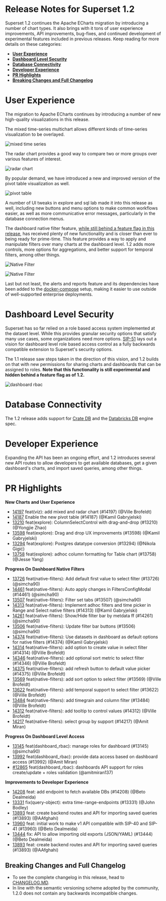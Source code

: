 <!--
Licensed to the Apache Software Foundation (ASF) under one
or more contributor license agreements.  See the NOTICE file
distributed with this work for additional information
regarding copyright ownership.  The ASF licenses this file
to you under the Apache License, Version 2.0 (the
"License"); you may not use this file except in compliance
with the License.  You may obtain a copy of the License at

  http://www.apache.org/licenses/LICENSE-2.0

Unless required by applicable law or agreed to in writing,
software distributed under the License is distributed on an
"AS IS" BASIS, WITHOUT WARRANTIES OR CONDITIONS OF ANY
KIND, either express or implied.  See the License for the
specific language governing permissions and limitations
under the License.
-->

# Release Notes for Superset 1.2

Superset 1.2 continues the Apache ECharts migration by introducing a number of chart types. It also brings with it tons of user experience improvements, API improvements, bug-fixes, and continued development of experimental features included in previous releases. Keep reading for more details on these categories:

- [**User Experience**](#user-experience)
- [**Dashboard Level Security**](#dashboard-level-security)
- [**Database Connectivity**](#database-connectivity)
- [**Developer Experience**](#developer-experience)
- [**PR Highlights**](#pr-highlights)
- [**Breaking Changes and Full Changelog**](#breaking-changes-and-full-changelog)

# User Experience

The migration to Apache ECharts continues by introducing a number of new high-quality visualizations in this release.

The mixed time-series multichart allows different kinds of time-series visualization to be overlayed.

![mixed time series](media/time_series_multichart.png)

The radar chart provides a good way to compare two or more groups over various features of interest.

![radar chart](media/radar_chart.png)

By popular demand, we have introduced a new and improved version of the pivot table visualization as well.

![pivot table](media/pivot_table_v2.png)

A number of UI tweaks in explore and sql lab made it into this release as well, including new buttons and menu options to make common workflows easier, as well as more communicative error messages, particularly in the database connection menus.

The dashboard native filter feature, [while still behind a feature flag in this release](https://github.com/apache/superset/blob/master/RELEASING/release-notes-1-0/README.md#feature-flags), has received plenty of new functionality and is closer than ever to being ready for prime-time. This feature provides a way to apply and manipulate filters over many charts at the dashboard level. 1.2 adds more controls, more options for aggregations, and better support for temporal filters, among other things.

![Native Filter](media/native_filters.png)

![Native Filter](media/native_filters_temporal.png)

Last but not least, the alerts and reports feature and its dependencies have been added to the [docker-compose](https://superset.apache.org/docs/installation/installing-superset-using-docker-compose) setup, making it easier to use outside of well-supported enterprise deployments.


# Dashboard Level Security

Superset has so far relied on a role based access system implemented at the dataset level. While this provides granular security options that satisfy many use cases, some organizations need more options. [SIP-51](https://github.com/apache/superset/issues/10408) lays out a vision for dashboard level role based access control as a fully backwards compatible extension to Superset's security options.

The 1.1 release saw steps taken in the direction of this vision, and 1.2 builds on that with new permissions for sharing charts and dashboards that can be assigned to roles. **Note that this functionality is still experimental and hidden behind a feature flag as of 1.2.**

![dashboard rbac](media/dashboard_rbac.png)

# Database Connectivity
The 1.2 release adds support for [Crate DB](https://github.com/apache/superset/pull/13152) and the [Databricks DB](https://github.com/apache/superset/pull/13682) engine spec.


# Developer Experience
Expanding the API has been an ongoing effort, and 1.2 introduces several new API routes to allow developers to get available databases, get a given dashboard's charts, and import saved queries, among other things.

# PR Highlights

**New Charts and User Experience**

- [14197](https://github.com/apache/superset/pull/14197) feat(viz): add mixed and radar chart (#14197) (@Ville Brofeldt)
- [14187](https://github.com/apache/superset/pull/14187) Enable the new pivot table (#14187) (@Kamil Gabryjelski)
- [13210](https://github.com/apache/superset/pull/13210) feat(explore): ColumnSelectControl with drag-and-drop (#13210) (@Yongjie Zhao)
- [13598](https://github.com/apache/superset/pull/13598) feat(explore): Drag and drop UX improvements (#13598) (@Kamil Gabryjelski)
- [13294](https://github.com/apache/superset/pull/13294) feat(explore): Postgres datatype conversion (#13294) (@Nikola Gigić)
- [13758](https://github.com/apache/superset/pull/13758) feat(explore): adhoc column formatting for Table chart (#13758) (@Jesse Yang)

**Progress On Dashboard Native Filters**

- [13726](https://github.com/apache/superset/pull/13726) feat(native-filters): Add default first value to select filter (#13726) (@simcha90)
- [14461](https://github.com/apache/superset/pull/14461) feat(native-filters): Auto apply changes in FiltersConfigModal (#14461) (@simcha90)
- [13507](https://github.com/apache/superset/pull/13507) feat(native-filters): Filter set tabs (#13507) (@simcha90)
- [14313](https://github.com/apache/superset/pull/14313) feat(native-filters): Implement adhoc filters and time picker in Range and Select native filters (#14313) (@Kamil Gabryjelski)
- [14261](https://github.com/apache/superset/pull/14261) feat(native-filters): Show/Hide filter bar by metdata ff (#14261) (@simcha90)
- [13506](https://github.com/apache/superset/pull/13506) feat(native-filters): Update filter bar buttons (#13506) (@simcha90)
- [14374](https://github.com/apache/superset/pull/14374) feat(native-filters): Use datasets in dashboard as default options for native filters (#14374) (@Kamil Gabryjelski)
- [14314](https://github.com/apache/superset/pull/14314) feat(native-filters): add option to create value in select filter (#14314) (@Ville Brofeldt)
- [14346](https://github.com/apache/superset/pull/14346) feat(native-filters): add optional sort metric to select filter (#14346) (@Ville Brofeldt)
- [14375](https://github.com/apache/superset/pull/14375) feat(native-filters): add refresh button to default value picker (#14375) (@Ville Brofeldt)
- [13569](https://github.com/apache/superset/pull/13569) feat(native-filters): add sort option to select filter (#13569) (@Ville Brofeldt)
- [13622](https://github.com/apache/superset/pull/13622) feat(native-filters): add temporal support to select filter (#13622) (@Ville Brofeldt)
- [13484](https://github.com/apache/superset/pull/13484) feat(native-filters): add timegrain and column filter (#13484) (@Ville Brofeldt)
- [14312](https://github.com/apache/superset/pull/14312) feat(native-filters): add tooltip to control values (#14312) (@Ville Brofeldt)
- [14217](https://github.com/apache/superset/pull/14217) feat(native-filters): select group by support (#14217) (@Amit Miran)

**Progress On Dashboard Level Access**

- [13145](https://github.com/apache/superset/pull/13145) feat(dashboard_rbac): manage roles for dashboard (#13145) (@simcha90)
- [13992](https://github.com/apache/superset/pull/13992) feat(dashboard_rbac): provide data access based on dashboard access (#13992) (@Amit Miran)
- [#12865](https://github.com/apache/superset/pull/12865) feat(dashboard_rbac): dashboards API support for roles create/update + roles validation (@amitmiran137)


**Improvements to Developer Experience**

- [14208](https://github.com/apache/superset/pull/14208) feat: add endpoint to fetch available DBs (#14208) (@Beto Dealmeida)
- [13331](https://github.com/apache/superset/pull/13331) fix(query-object): extra time-range-endpoints (#13331) (@John Bodley)
- [13893](https://github.com/apache/superset/pull/13893) feat: create backend routes and API for importing saved queries (#13893) (@AAfghahi)
- [13960](https://github.com/apache/superset/pull/13960) feat: initial work to make v1 API compatible with SIP-40 and SIP-41 (#13960) (@Beto Dealmeida)
- [13444](https://github.com/apache/superset/pull/13444) fix: API to allow importing old exports (JSON/YAML) (#13444) (@Beto Dealmeida)
- [13893](https://github.com/apache/superset/pull/13893) feat: create backend routes and API for importing saved queries (#13893) (@AAfghahi)


## Breaking Changes and Full Changelog

- To see the complete changelog in this release, head to [CHANGELOG.MD](https://github.com/apache/superset/blob/master/CHANGELOG.md).
- In line with the semantic versioning scheme adopted by the community, 1.2.0 does not contain any backwards incompatible changes.
